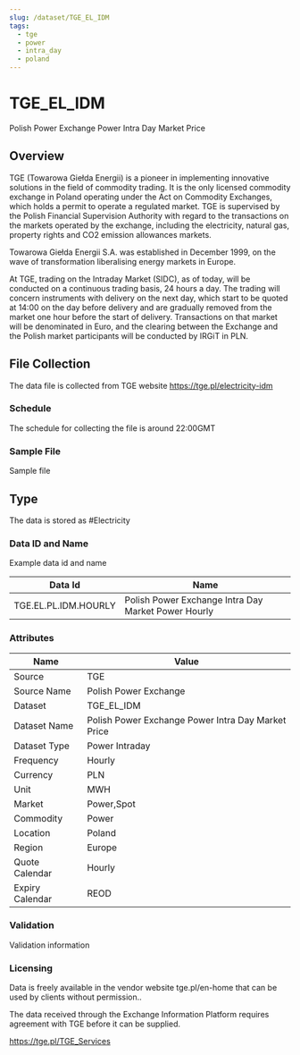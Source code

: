 ```yaml
---
slug: /dataset/TGE_EL_IDM
tags:
  - tge
  - power
  - intra_day
  - poland
---
```


TGE_EL_IDM
============================================================

Polish Power Exchange Power Intra Day Market Price

## Overview

TGE (Towarowa Giełda Energii)  is a pioneer in implementing innovative solutions in the field of commodity trading. It is the only licensed commodity exchange in Poland operating under the Act on Commodity Exchanges, which holds a permit to operate a regulated market. TGE is supervised by the Polish Financial Supervision Authority with regard to the transactions on the markets operated by the exchange, including the electricity, natural gas, property rights and CO2 emission allowances markets.

Towarowa Giełda Energii S.A. was established in December 1999, on the wave of transformation liberalising energy markets in Europe.

At TGE, trading on the Intraday Market (SIDC), as of today, will be conducted on a continuous trading basis, 24 hours a day. The trading will concern instruments with delivery on the next day, which start to be quoted at 14:00 on the day before delivery and are gradually removed from the market one hour before the start of delivery. Transactions on that market will be denominated in Euro, and the clearing between the Exchange and the Polish market participants will be conducted by IRGiT in PLN.

## File Collection

The data file is collected from TGE website https://tge.pl/electricity-idm 

### Schedule

The schedule for collecting the file is around 22:00GMT

### Sample File

Sample file

## Type

The data is stored as #Electricity

### Data ID and Name

Example data id and name

|**Data Id**|**Name**|
|-|-|
|TGE.EL.PL.IDM.HOURLY|Polish Power Exchange Intra Day Market Power Hourly|

### Attributes

|Name|Value|
|-|-|
|Source|TGE|
|Source Name|Polish Power Exchange|
|Dataset|TGE_EL_IDM|
|Dataset Name|Polish Power Exchange Power Intra Day Market Price|
|Dataset Type|Power Intraday|
|Frequency|Hourly|
|Currency|PLN|
|Unit|MWH|
|Market|Power,Spot|
|Commodity|Power|
|Location|Poland|
|Region|Europe|
|Quote Calendar|Hourly|
|Expiry Calendar|REOD|

### Validation

Validation information

### Licensing

Data is freely available in the vendor website tge.pl/en-home that can be used by clients without permission..

The data received through the Exchange Information Platform requires agreement with TGE before it can be supplied.

https://tge.pl/TGE_Services

